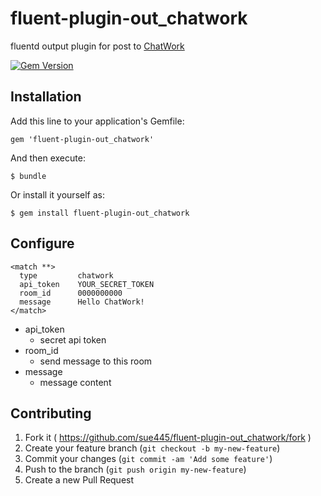 # fluent-plugin-out_chatwork

fluentd output plugin for post to [ChatWork](http://www.chatwork.com/)

[![Gem Version](https://badge.fury.io/rb/fluent-plugin-out_chatwork.svg)](http://badge.fury.io/rb/fluent-plugin-out_chatwork)

## Installation

Add this line to your application's Gemfile:

    gem 'fluent-plugin-out_chatwork'

And then execute:

    $ bundle

Or install it yourself as:

    $ gem install fluent-plugin-out_chatwork

## Configure

```
<match **>
  type         chatwork
  api_token    YOUR_SECRET_TOKEN
  room_id      0000000000
  message      Hello ChatWork!
</match>
```

* api_token
  * secret api token
* room_id
  * send message to this room
* message
  * message content

## Contributing

1. Fork it ( https://github.com/sue445/fluent-plugin-out_chatwork/fork )
2. Create your feature branch (`git checkout -b my-new-feature`)
3. Commit your changes (`git commit -am 'Add some feature'`)
4. Push to the branch (`git push origin my-new-feature`)
5. Create a new Pull Request
